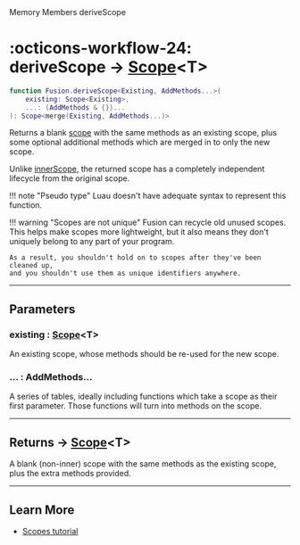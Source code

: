<nav class="fusiondoc-api-breadcrumbs">
	<span>Memory</span>
	<span>Members</span>
	<span>deriveScope</span>
</nav>

<h1 class="fusiondoc-api-header" markdown>
	<span class="fusiondoc-api-icon" markdown>:octicons-workflow-24:</span>
	<span class="fusiondoc-api-name">deriveScope</span>
	<span class="fusiondoc-api-type">
		-> <a href="../../types/scope">Scope</a>&lt;T&gt;
	</span>
</h1>

```Lua
function Fusion.deriveScope<Existing, AddMethods...>(
	existing: Scope<Existing>,
	...: (AddMethods & {})...
): Scope<merge(Existing, AddMethods...)>
```

Returns a blank [scope](../../types/scope) with the same methods as an existing
scope, plus some optional additional methods which are merged in to only the
new scope.

Unlike [innerScope](../innerscope), the returned scope has a completely
independent lifecycle from the original scope.

!!! note "Pseudo type"
	Luau doesn't have adequate syntax to represent this function.

!!! warning "Scopes are not unique"
	Fusion can recycle old unused scopes. This helps make scopes more
	lightweight, but it also means they don't uniquely belong to any part of
	your program.

	As a result, you shouldn't hold on to scopes after they've been cleaned up,
	and you shouldn't use them as unique identifiers anywhere.

-----

## Parameters

<h3 markdown>
	existing
	<span class="fusiondoc-api-type">
		: <a href="../../types/scope">Scope</a>&lt;T&gt;
	</span>
</h3>

An existing scope, whose methods should be re-used for the new scope.

<h3 markdown>
	...
	<span class="fusiondoc-api-type">
		: AddMethods...
	</span>
</h3>

A series of tables, ideally including functions which take a scope as their
first parameter. Those functions will turn into methods on the scope.

-----

<h2 markdown>
	Returns
	<span class="fusiondoc-api-type">
		-> <a href="../../types/scope">Scope</a>&lt;T&gt;
	</span>
</h2>

A blank (non-inner) scope with the same methods as the existing scope, plus the
extra methods provided.

-----

## Learn More

- [Scopes tutorial](../../../../tutorials/fundamentals/scopes)